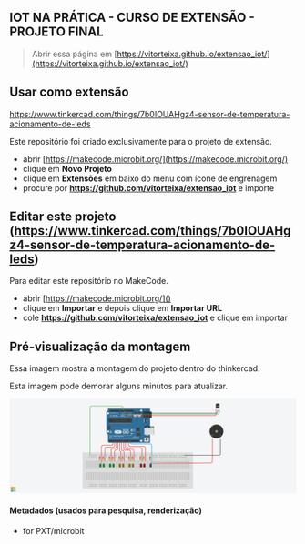 ## IOT NA PRÁTICA - CURSO DE EXTENSÃO - PROJETO FINAL


> Abrir essa página em [https://vitorteixa.github.io/extensao_iot/](https://vitorteixa.github.io/extensao_iot/)

## Usar como extensão
https://www.tinkercad.com/things/7b0IOUAHgz4-sensor-de-temperatura-acionamento-de-leds

Este repositório foi  criado exclusivamente para o projeto de extensão.

* abrir [https://makecode.microbit.org/](https://makecode.microbit.org/)
* clique em **Novo Projeto**
* clique em **Extensões** em baixo do menu com ícone de engrenagem
* procure por **https://github.com/vitorteixa/extensao_iot** e importe

## Editar este projeto (https://www.tinkercad.com/things/7b0IOUAHgz4-sensor-de-temperatura-acionamento-de-leds)

Para editar este repositório no MakeCode.

* abrir [https://makecode.microbit.org/]()
* clique em **Importar** e depois clique em **Importar URL**
* cole **https://github.com/vitorteixa/extensao_iot** e clique em importar

## Pré-visualização da montagem

Essa imagem mostra a montagem do projeto dentro do thinkercad.

Esta imagem pode demorar alguns minutos para atualizar.

![Uma visão renderizada dos blocos](https://github.com/vitorteixa/Extensao_IOT/blob/master/Sensor%20de%20Temperatura_Representa%C3%A7%C3%A3o_LED.png)

#### Metadados (usados para pesquisa, renderização)

* for PXT/microbit
<script src="https://makecode.com/gh-pages-embed.js"></script><script>makeCodeRender("{{ site.makecode.home_url }}", "{{ site.github.owner_name }}/{{ site.github.repository_name }}");</script>
